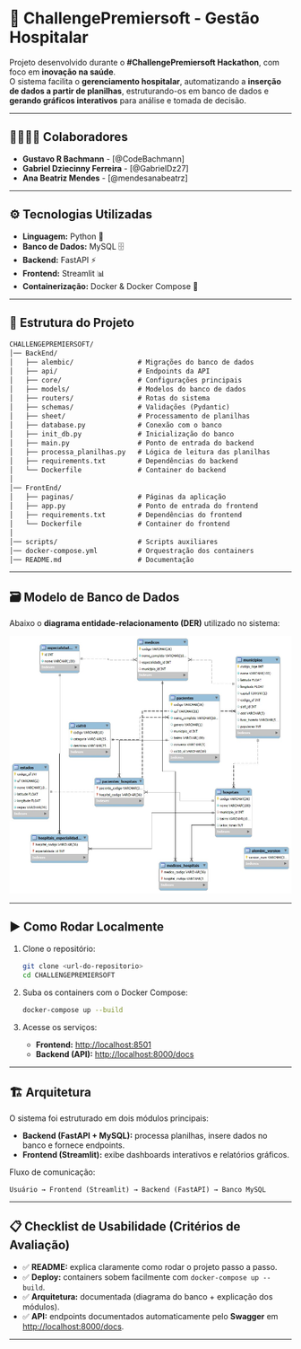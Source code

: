 # 🏥 ChallengePremiersoft - Gestão Hospitalar  

Projeto desenvolvido durante o **#ChallengePremiersoft Hackathon**, com foco em **inovação na saúde**.  
O sistema facilita o **gerenciamento hospitalar**, automatizando a **inserção de dados a partir de planilhas**, estruturando-os em banco de dados e **gerando gráficos interativos** para análise e tomada de decisão.  

---

## 👨‍👩‍👧‍👦 Colaboradores
- **Gustavo R Bachmann** - [@CodeBachmann]  
- **Gabriel Dziecinny Ferreira** - [@GabrielDz27]  
- **Ana Beatriz Mendes** - [@mendesanabeatrz]  

---

## ⚙️ Tecnologias Utilizadas
- **Linguagem:** Python 🐍  
- **Banco de Dados:** MySQL 🗄️  
- **Backend:** FastAPI ⚡  
- **Frontend:** Streamlit 📊  
- **Containerização:** Docker & Docker Compose 🐳  

---

## 📂 Estrutura do Projeto

```
CHALLENGEPREMIERSOFT/
│── BackEnd/
│   ├── alembic/                # Migrações do banco de dados
│   ├── api/                    # Endpoints da API
│   ├── core/                   # Configurações principais
│   ├── models/                 # Modelos do banco de dados
│   ├── routers/                # Rotas do sistema
│   ├── schemas/                # Validações (Pydantic)
│   ├── sheet/                  # Processamento de planilhas
│   ├── database.py             # Conexão com o banco
│   ├── init_db.py              # Inicialização do banco
│   ├── main.py                 # Ponto de entrada do backend
│   ├── processa_planilhas.py   # Lógica de leitura das planilhas
│   ├── requirements.txt        # Dependências do backend
│   └── Dockerfile              # Container do backend
│
│── FrontEnd/
│   ├── paginas/                # Páginas da aplicação
│   ├── app.py                  # Ponto de entrada do frontend
│   ├── requirements.txt        # Dependências do frontend
│   └── Dockerfile              # Container do frontend
│
│── scripts/                    # Scripts auxiliares
│── docker-compose.yml          # Orquestração dos containers
│── README.md                   # Documentação
```

---

## 🗃️ Modelo de Banco de Dados  

Abaixo o **diagrama entidade-relacionamento (DER)** utilizado no sistema:  

![Diagrama do Banco de Dados](./diagrama.jpg)  

---

## ▶️ Como Rodar Localmente  

1. Clone o repositório:  
   ```bash
   git clone <url-do-repositorio>
   cd CHALLENGEPREMIERSOFT
   ```

2. Suba os containers com o Docker Compose:  
   ```bash
   docker-compose up --build
   ```

3. Acesse os serviços:  
   - **Frontend:** [http://localhost:8501](http://localhost:8501)  
   - **Backend (API):** [http://localhost:8000/docs](http://localhost:8000/docs)  

---

## 🏗️ Arquitetura  

O sistema foi estruturado em dois módulos principais:  

- **Backend (FastAPI + MySQL):** processa planilhas, insere dados no banco e fornece endpoints.  
- **Frontend (Streamlit):** exibe dashboards interativos e relatórios gráficos.  

Fluxo de comunicação:  

```
Usuário → Frontend (Streamlit) → Backend (FastAPI) → Banco MySQL
```

---

## 📋 Checklist de Usabilidade (Critérios de Avaliação)  

- ✅ **README:** explica claramente como rodar o projeto passo a passo.  
- ✅ **Deploy:** containers sobem facilmente com `docker-compose up --build`.  
- ✅ **Arquitetura:** documentada (diagrama do banco + explicação dos módulos).  
- ✅ **API:** endpoints documentados automaticamente pelo **Swagger** em [http://localhost:8000/docs](http://localhost:8000/docs).  

---